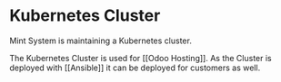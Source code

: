 # Kubernetes Cluster

Mint System is maintaining a Kubernetes cluster.

The Kubernetes Cluster is used for [[Odoo Hosting]]. As the Cluster is deployed with [[Ansible]] it can be deployed for customers as well.
